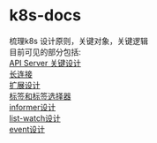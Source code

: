 # k8s-docs
梳理k8s 设计原则，关键对象，关键逻辑  
目前可见的部分包括:  
[API Server 关键设计]()  
[长连接]()  
[扩展设计](./extends.md)   
[标签和标签选择器](./label-selector.md)   
[informer设计](./informer.md)  
[list-watch设计](./list-watch.md)  
[event设计](./event.md)  
